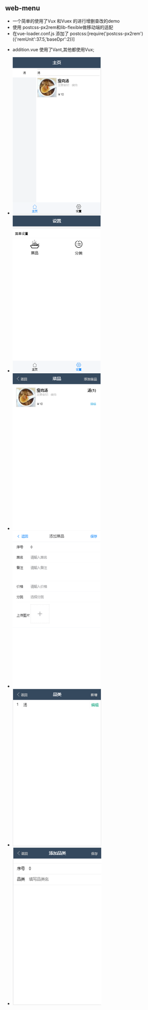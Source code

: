 ## web-menu
* 一个简单的使用了Vux 和Vuex 的进行增删查改的demo
* 使用 postcss-px2rem和lib-flexible做移动端的适配
* 在vue-loader.conf.js 添加了 postcss:[require('postcss-px2rem')({'remUnit':37.5,'baseDpr':2})]
+ addition.vue 使用了Vant,其他都使用Vux;
* ![Image text](./static/img/1.png)
* ![Image text](./static/img/2.png)
* ![Image text](./static/img/3.png)
* ![Image text](./static/img/4.png)
* ![Image text](./static/img/5.png)
* ![Image text](./static/img/6.png)
